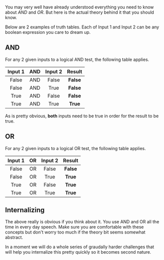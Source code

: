 You may very well have already understood everything you need to know about *AND* and *OR*. But here is the actual theory behind it that you should know.

Below are 2 examples of truth tables. Each of Input 1 and Input 2 can be any boolean expression you care to dream up.

## AND
For any 2 given inputs to a logical AND test, the following table applies.

| Input 1 | AND | Input 2 | Result |
|:-:|:-:|:-:|:-:|
| False | AND | False | **False** |
| False | AND | True | **False** |
| True | AND | False | **False** |
| True | AND | True | **True** |

As is pretty obvious, **both** inputs need to be true in order for the result to be true.

## OR
For any 2 given inputs to a logical OR test, the following table applies.

| Input 1 | OR | Input 2 | Result |
|:-:|:-:|:-:|:-:|
| False | OR | False | **False** |
| False | OR | True | **True** |
| True | OR | False | **True** |
| True | OR | True | **True** |

## Internalizing
The above really is obvious if you think about it. You use AND and OR all the time in every day speech. Make sure you are comfortable with these concepts but don't worry too much if the theory bit seems somewhat abstract.

In a moment we will do a whole series of graudally harder challenges that will help you internalize this pretty quickly so it becomes second nature.